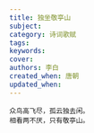 ```yaml
---
title: 独坐敬亭山
subject: 
category: 诗词歌赋
tags: 
keywords: 
cover: 
authors: 李白
created_when: 唐朝
updated_when: 
---
```


```
众鸟高飞尽，孤云独去闲。
相看两不厌，只有敬亭山。
```
